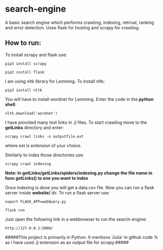 # search-engine
A basic search engine which performs crawling, indexing, retrival, ranking and error detection. Uses flask for hosting and scrapy for crawling.

## How to run:
To install scrapy and flask use:

`pip3 install scrapy`

`pip3 install flask`

I am using nltk library for Lemming.
To install nltk:

`pip3 install nltk`

You will have to install wordnet for Lemming.
Enter the code in the **python shell**:

`nltk.download('wordnet')`

I have provided many test links in .jl files.
To start crawling move to the **getLinks** directory and enter:

`scrapy crawl links -o outputfile.ext`

where ext is extension of your choice.

Similarly to index those directories use:

`scrapy crawl indexing`

**Note: In getLinks/getLinks/spiders/indexing.py change the file name in func getLinks() to one you want to index**

Once indexing is done you will get a data.csv file.
Now you can run a flask server inside **website/** dir.
To run a flask server use:

`export FLASK_APP=webQuery.py`

`flask run`

Just open the following link in a webbrowser to run the search-engine:

`http://127.0.0.1:5000/`

#####This project is primarily in Python. It mentions 'Julia' in github code % as I have used .jl extension as an output file for scrapy.#####